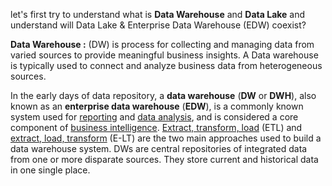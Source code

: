 
let's first try to understand what is **Data Warehouse** and **Data Lake** and understand will Data Lake & Enterprise Data Warehouse (EDW) coexist?

**Data Warehouse :** (DW) is process for collecting and managing data from varied sources to provide meaningful business insights. A Data warehouse is typically used to connect and analyze business data from heterogeneous sources.

In the early days of data repository, a **data warehouse** (**DW** or **DWH**), also known as an **enterprise data  warehouse** (**EDW**), is a commonly known system used for [reporting](https://en.wikipedia.org/wiki/Business_reporting) and [data analysis](https://en.wikipedia.org/wiki/Data_analysis), and is considered a core component of [business intelligence](https://en.wikipedia.org/wiki/Business_intelligence). [Extract, transform, load](https://en.wikipedia.org/wiki/Extract,_transform,_load) (ETL) and [extract, load, transform](https://en.wikipedia.org/wiki/Extract,_load,_transform) (E-LT) are the two main approaches used to build a data warehouse system. DWs are central repositories of integrated data from one or more disparate sources. They store current and historical data in one single place.
<!--stackedit_data:
eyJoaXN0b3J5IjpbLTQxMjEzNDkxMSwtMjA1Mzc1NDYyNywtMj
A5NjIzODk4LC04MDQ1NTkxMTYsNTk4NTgwOTE2LC02MDMyMDQ5
NDMsMzA5MTk0MDIzLDk2OTI2Njc0NCwxODM3NzQ0NzgwLC0xNz
cyMjI1NzA0LC0xNjk0MDgyNTYsLTE2MjA2NjczMjQsLTIwMjY3
OTU3MTMsLTE2ODk5MDg5NTIsNDgyNzYzMjAsMTE4MTMxNjQxLC
0xOTI3MjU3ODcwLDE2MTExMDQxMDUsLTExNDMxNzYwNjYsMTc1
MjMzMDk1NV19
-->